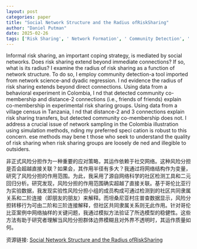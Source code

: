 ```yaml
---
layout: post
categories: paper
title: "Social Network Structure and the Radius ofRiskSharing"
author: "Daniel Putman"
date: 2025-02-26
tags: ['Risk Sharing', ' Network Formation', ' Community Detection', ' Sampled Networks']
---
```


Informal risk sharing, an important coping strategy, is mediated by social networks. Does risk sharing extend beyond immediate connections? If so, what is its radius? I examine the radius of risk sharing as a function of network structure. To do so, I employ community detection-a tool imported from network science-and dyadic regression. I nd evidence the radius of risk sharing extends beyond direct connections. Using data from a behavioral experiment in Colombia, I nd that detected community co-membership and distance-2 connections (i.e., friends of friends) explain co-membership in experimental risk sharing groups. Using data from a village census in Tanzania, I nd that distance-2 and 3 connections explain risk sharing transfers, but detected community co-membership does not. I address a crucial issue of network sampling in the Colombia illustration using simulation methods, nding my preferred speci cation is robust to this concern. ese methods may bene t those who seek to understand the quality of risk sharing when risk sharing groups are loosely de ned and illegible to outsiders.

非正式风险分担作为一种重要的应对策略，其运作依赖于社交网络。这种风险分担是否会超越直接关联？如果会，其作用半径有多大？我通过将网络结构作为变量，研究了风险分担的作用范围。为此，我采用了源自网络科学的社区检测工具和二元回归分析。研究发现，风险分担的作用范围确实超越了直接关联。基于哥伦比亚行为实验数据，我发现实验性风险分担小组的成员构成可通过检测到的社区共同隶属关系和二阶连接（即朋友的朋友）来解释。而坦桑尼亚村庄普查数据显示，风险分担转移行为可由二阶和三阶连接解释，但社区共同隶属关系则无此作用。针对哥伦比亚案例中网络抽样的关键问题，我通过模拟方法验证了所选模型的稳健性。这些方法有助于研究者理解当风险分担群体边界模糊且对外界不透明时，其运作质量如何。

资源链接: [Social Network Structure and the Radius ofRiskSharing](https://papers.ssrn.com/sol3/papers.cfm?abstract_id=5154347)
